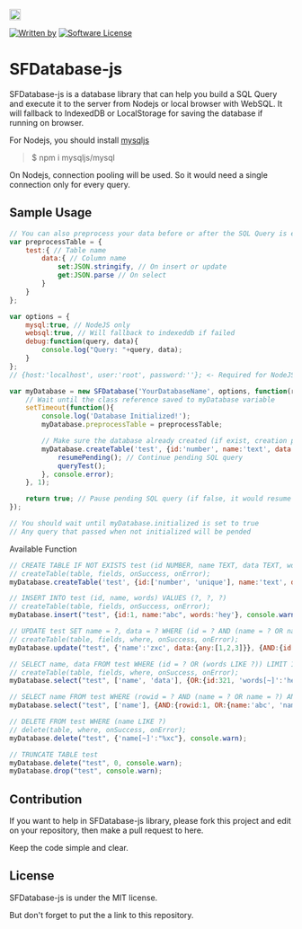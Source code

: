 <a href='https://patreon.com/stefansarya'><img src='https://img.shields.io/endpoint.svg?url=https%3A%2F%2Fshieldsio-patreon.herokuapp.com%2Fstefansarya%2Fpledges&style=for-the-badge' height='20'></a>

[![Written by](https://img.shields.io/badge/Written%20by-ScarletsFiction-%231e87ff.svg)](LICENSE)
[![Software License](https://img.shields.io/badge/License-MIT-brightgreen.svg)](LICENSE)

# SFDatabase-js
SFDatabase-js is a database library that can help you build a SQL Query and execute it to the server from Nodejs or local browser with WebSQL. It will fallback to IndexedDB or LocalStorage for saving the database if running on browser.

For Nodejs, you should install [mysqljs](https://github.com/mysqljs/mysql/)
> $ npm i mysqljs/mysql

On Nodejs, connection pooling will be used. So it would need a single connection only for every query.

## Sample Usage

```js
// You can also preprocess your data before or after the SQL Query is executed
var preprocessTable = {
    test:{ // Table name
        data:{ // Column name
            set:JSON.stringify, // On insert or update
            get:JSON.parse // On select
        }
    }
};

var options = {
    mysql:true, // NodeJS only
    websql:true, // Will fallback to indexeddb if failed
    debug:function(query, data){
        console.log("Query: "+query, data);
    }
};
// {host:'localhost', user:'root', password:''}; <- Required for NodeJS to login to MySQL

var myDatabase = new SFDatabase('YourDatabaseName', options, function(resumePending){
    // Wait until the class reference saved to myDatabase variable
    setTimeout(function(){
        console.log('Database Initialized!');
        myDatabase.preprocessTable = preprocessTable;

        // Make sure the database already created (if exist, creation process will be skipped)
        myDatabase.createTable('test', {id:'number', name:'text', data:'text', words:'text'}, function(){
            resumePending(); // Continue pending SQL query
            queryTest();
        }, console.error);
    }, 1);

    return true; // Pause pending SQL query (if false, it would resume after this function end)
});

// You should wait until myDatabase.initialized is set to true
// Any query that passed when not initialized will be pended
```

Available Function

```js
// CREATE TABLE IF NOT EXISTS test (id NUMBER, name TEXT, data TEXT, words TEXT)
// createTable(table, fields, onSuccess, onError);
myDatabase.createTable('test', {id:['number', 'unique'], name:'text', data:'text', words:'text'}, console.warn);

// INSERT INTO test (id, name, words) VALUES (?, ?, ?)
// createTable(table, fields, onSuccess, onError);
myDatabase.insert("test", {id:1, name:"abc", words:'hey'}, console.warn);

// UPDATE test SET name = ?, data = ? WHERE (id = ? AND (name = ? OR name = ?))
// createTable(table, fields, where, onSuccess, onError);
myDatabase.update("test", {'name':'zxc', data:{any:[1,2,3]}}, {AND:{id:1, OR:{name:'abc', 'name#1':'zxc'}}}, console.warn);

// SELECT name, data FROM test WHERE (id = ? OR (words LIKE ?)) LIMIT 1
// createTable(table, fields, where, onSuccess, onError);
myDatabase.select("test", ['name', 'data'], {OR:{id:321, 'words[~]':'hey'}, LIMIT:1}, console.warn);

// SELECT name FROM test WHERE (rowid = ? AND (name = ? OR name = ?) AND (id IN (?, ?, ?) OR data IS NOT NULL))
myDatabase.select("test", ['name'], {AND:{rowid:1, OR:{name:'abc', 'name#1':'zxc'}, 'OR#1':{id:[1,2,null], 'data[!]':null}}}, console.warn);

// DELETE FROM test WHERE (name LIKE ?)
// delete(table, where, onSuccess, onError);
myDatabase.delete("test", {'name[~]':"%xc"}, console.warn);

// TRUNCATE TABLE test
myDatabase.delete("test", 0, console.warn);
myDatabase.drop("test", console.warn);
```

## Contribution

If you want to help in SFDatabase-js library, please fork this project and edit on your repository, then make a pull request to here.

Keep the code simple and clear.

## License

SFDatabase-js is under the MIT license.

But don't forget to put the a link to this repository.
